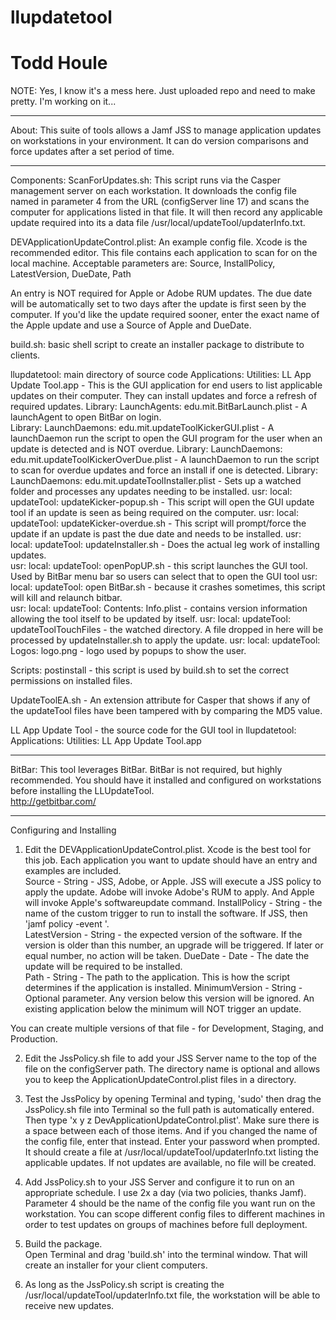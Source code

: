 # llupdatetool
# Todd Houle

NOTE: Yes, I know it's a mess here.  Just uploaded repo and need to make pretty. I'm working on it...

___________________________
About:
This suite of tools allows a Jamf JSS to manage application updates on workstations in your environment.  It can do version comparisons and force updates after a set period of time.


____________________________
Components:
ScanForUpdates.sh: This script runs via the Casper management server on each workstation.  It downloads the config file named in parameter 4 from the URL (configServer line 17) and scans the computer for applications listed in that file.  It will then record any applicable update required into its a data file /usr/local/updateTool/updaterInfo.txt.  

DEVApplicationUpdateControl.plist: An example config file.  Xcode is the recommended editor.  This file contains each application to scan for on the local machine.  Acceptable parameters are: Source, InstallPolicy, LatestVersion, DueDate, Path
	
An entry is NOT required for Apple or Adobe RUM updates.  The due date will be automatically set to two days after the update is first seen by the computer.  If you'd like the update required sooner, enter the exact name of the Apple update and use a Source of Apple and DueDate.  
	
build.sh: basic shell script to create an installer package to distribute to clients.  

llupdatetool: main directory of source code
	Applications: Utilities: LL App Update Tool.app -  This is the GUI application for end users to list applicable updates on their computer.  They can install updates and force a refresh of required updates.
	Library: LaunchAgents: edu.mit.BitBarLaunch.plist - A launchAgent to open BitBar on login.  
	Library: LaunchDaemons: edu.mit.updateToolKickerGUI.plist - A launchDaemon run the script to open the GUI program for the user when an update is detected and is NOT overdue.
	Library: LaunchDaemons: edu.mit.updateToolKickerOverDue.plist - A launchDaemon to run the script to scan for overdue updates and force an install if one is detected.
	Library: LaunchDaemons: edu.mit.updateToolInstaller.plist - Sets up a watched folder and processes any updates needing to be installed.
	usr: local: updateTool: updateKicker-popup.sh - This script will open the GUI update tool if an update is seen as being required on the computer.
	usr: local: updateTool: updateKicker-overdue.sh - This script will prompt/force the update if an update is past the due date and needs to be installed.
	usr: local: updateTool: updateInstaller.sh - Does the actual leg work of installing updates.  
	usr: local: updateTool: openPopUP.sh  - this script launches the GUI tool.  Used by BitBar menu bar so users can select that to open the GUI tool
	usr: local: updateTool: open BitBar.sh - because it crashes sometimes, this script will kill and relaunch bitbar.  
	usr: local: updateTool: Contents: Info.plist - contains version information allowing the tool itself to be updated by itself.
	usr: local: updateTool: updateToolTouchFiles - the watched directory. A file dropped in here will be processed by updateInstaller.sh to apply the update.
	usr: local: updateTool: Logos: logo.png - logo used by popups to show the user.
	
Scripts: postinstall - this script is used by build.sh to set the correct permissions on installed files.  

UpdateToolEA.sh - An extension attribute for Casper that shows if any of the updateTool files have been tampered with by comparing the MD5 value.  

LL App Update Tool - the source code for the GUI tool in llupdatetool: Applications: Utilities: LL App Update Tool.app

_______________________________________________________
BitBar:
This tool leverages BitBar.  BitBar is not required, but highly recommended.  You should have it installed and configured on workstations before installing the LLUpdateTool.  
http://getbitbar.com/   


_______________________________________________________
Configuring and Installing
1) Edit the DEVApplicationUpdateControl.plist.  Xcode is the best tool for this job.  Each application you want to update should have an entry and examples are included.  
	Source - String - JSS, Adobe, or Apple.  JSS will execute a JSS policy to apply the update.  Adobe will invoke Adobe's RUM to apply.  And Apple will invoke Apple's softwareupdate command.
	InstallPolicy - String - the name of the custom trigger to run to install the software. If JSS, then 'jamf policy -event <InstallPolicy>'.  
	LatestVersion - String - the expected version of the software.  If the version is older than this number, an upgrade will be triggered.  If later or equal number, no action will be taken.
	DueDate - Date - The date the update will be required to be installed.  
	Path - String - The path to the application.  This is how the script determines if the application is installed. 
	MinimumVersion - String - Optional parameter.  Any version below this version will be ignored.  An existing application below the minimum will NOT trigger an update. 

You can create multiple versions of that file - for Development, Staging, and Production.  

2) Edit the JssPolicy.sh file to add your JSS Server name to the top of the file on the configServer path.  The directory name is optional and allows you to keep the ApplicationUpdateControl.plist files in a directory.  

3) Test the JssPolicy by opening Terminal and typing, 'sudo' then drag the JssPolicy.sh file into Terminal so the full path is automatically entered.  Then type 'x y z DevApplicationUpdateControl.plist'.  Make sure there is a space between each of those items.  And if you changed the name of the config file, enter that instead.  Enter your password when prompted.  It should create a file at /usr/local/updateTool/updaterInfo.txt listing the applicable updates.  If not updates are available, no file will be created.  

4) Add JssPolicy.sh to your JSS Server and configure it to run on an appropriate schedule.  I use 2x a day (via two policies, thanks Jamf).  Parameter 4 should be the name of the config file you want run on the workstation.  You can scope different config files to different machines in order to test updates on groups of machines before full deployment.  

4) Build the package.  
Open Terminal and drag 'build.sh' into the terminal window.  That will create an installer for your client computers.  

5) As long as the JssPolicy.sh script is creating the /usr/local/updateTool/updaterInfo.txt file, the workstation will be able to receive new updates.  

